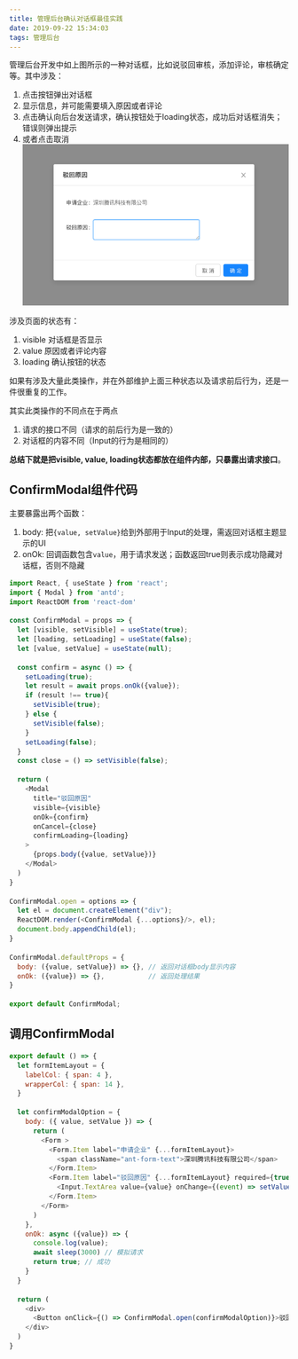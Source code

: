 ```yaml
---
title: 管理后台确认对话框最佳实践
date: 2019-09-22 15:34:03
tags: 管理后台
---
```


管理后台开发中如上图所示的一种对话框，比如说驳回审核，添加评论，审核确定等。其中涉及：
1. 点击按钮弹出对话框
2. 显示信息，并可能需要填入原因或者评论
3. 点击确认向后台发送请求，确认按钮处于loading状态，成功后对话框消失；错误则弹出提示
4. 或者点击取消
![](/images/admin-confirm-modal.png)

涉及页面的状态有：
1. visible 对话框是否显示
2. value 原因或者评论内容
3. loading 确认按钮的状态

如果有涉及大量此类操作，并在外部维护上面三种状态以及请求前后行为，还是一件很重复的工作。

其实此类操作的不同点在于两点
1. 请求的接口不同（请求的前后行为是一致的）
2. 对话框的内容不同（Input的行为是相同的）

**总结下就是把visible, value, loading状态都放在组件内部，只暴露出请求接口**。

## ConfirmModal组件代码
主要暴露出两个函数：
1. body: 把`{value, setValue}`给到外部用于Input的处理，需返回对话框主题显示的UI
2. onOk: 回调函数包含`value`，用于请求发送；函数返回true则表示成功隐藏对话框，否则不隐藏

``` javascript
import React, { useState } from 'react';
import { Modal } from 'antd';
import ReactDOM from 'react-dom'

const ConfirmModal = props => {
  let [visible, setVisible] = useState(true);
  let [loading, setLoading] = useState(false);
  let [value, setValue] = useState(null);

  const confirm = async () => {
    setLoading(true);
    let result = await props.onOk({value});
    if (result !== true){
      setVisible(true);
    } else {
      setVisible(false);
    }
    setLoading(false);
  }
  const close = () => setVisible(false);

  return (
    <Modal
      title="驳回原因"
      visible={visible}
      onOk={confirm}
      onCancel={close}
      confirmLoading={loading}
    >
      {props.body({value, setValue})}
    </Modal>
  )
}

ConfirmModal.open = options => {
  let el = document.createElement("div");
  ReactDOM.render(<ConfirmModal {...options}/>, el);
  document.body.appendChild(el);
}

ConfirmModal.defaultProps = {
  body: ({value, setValue}) => {}, // 返回对话框body显示内容
  onOk: ({value}) => {},           // 返回处理结果
}

export default ConfirmModal;
```

## 调用ConfirmModal
``` javascript
export default () => {
  let formItemLayout = {
    labelCol: { span: 4 },
    wrapperCol: { span: 14 },
  }

  let confirmModalOption = {
    body: ({ value, setValue }) => {
      return (
        <Form >
          <Form.Item label="申请企业" {...formItemLayout}>
            <span className="ant-form-text">深圳腾讯科技有限公司</span>
          </Form.Item>
          <Form.Item label="驳回原因" {...formItemLayout} required={true}>
            <Input.TextArea value={value} onChange={(event) => setValue(event.target.value)}/>
          </Form.Item>
        </Form>
      )
    },
    onOk: async ({value}) => {
      console.log(value);
      await sleep(3000) // 模拟请求
      return true; // 成功
    }
  }

  return (
    <div>
      <Button onClick={() => ConfirmModal.open(confirmModalOption)}>驳回</Button>
    </div>
  )
}
```